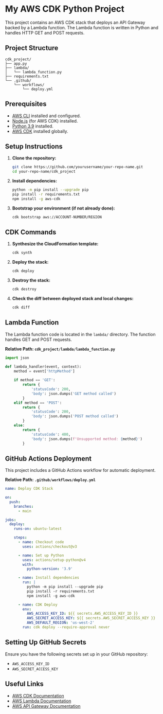 # My AWS CDK Python Project

This project contains an AWS CDK stack that deploys an API Gateway backed by a Lambda function. The Lambda function is written in Python and handles HTTP GET and POST requests.

## Project Structure

```
cdk_project/
├── app.py
├── lambda/
│   └── lambda_function.py
├── requirements.txt
└── .github/
    └── workflows/
        └── deploy.yml
```

## Prerequisites

- [AWS CLI](https://aws.amazon.com/cli/) installed and configured.
- [Node.js](https://nodejs.org/) (for AWS CDK) installed.
- [Python 3.9](https://www.python.org/downloads/) installed.
- [AWS CDK](https://aws.amazon.com/cdk/) installed globally.

## Setup Instructions

1. **Clone the repository:**

    ```sh
    git clone https://github.com/yourusername/your-repo-name.git
    cd your-repo-name/cdk_project
    ```

2. **Install dependencies:**

    ```sh
    python -m pip install --upgrade pip
    pip install -r requirements.txt
    npm install -g aws-cdk
    ```

3. **Bootstrap your environment (if not already done):**

    ```sh
    cdk bootstrap aws://ACCOUNT-NUMBER/REGION
    ```

## CDK Commands

1. **Synthesize the CloudFormation template:**

    ```sh
    cdk synth
    ```

2. **Deploy the stack:**

    ```sh
    cdk deploy
    ```

3. **Destroy the stack:**

    ```sh
    cdk destroy
    ```

4. **Check the diff between deployed stack and local changes:**

    ```sh
    cdk diff
    ```

## Lambda Function

The Lambda function code is located in the `lambda/` directory. The function handles GET and POST requests.

**Relative Path: `cdk_project/lambda/lambda_function.py`**

```python
import json

def lambda_handler(event, context):
    method = event['httpMethod']
    
    if method == 'GET':
        return {
            'statusCode': 200,
            'body': json.dumps('GET method called')
        }
    elif method == 'POST':
        return {
            'statusCode': 200,
            'body': json.dumps('POST method called')
        }
    else:
        return {
            'statusCode': 400,
            'body': json.dumps(f'Unsupported method: {method}')
        }
```

## GitHub Actions Deployment

This project includes a GitHub Actions workflow for automatic deployment.

**Relative Path: `.github/workflows/deploy.yml`**

```yaml
name: Deploy CDK Stack

on:
  push:
    branches:
      - main

jobs:
  deploy:
    runs-on: ubuntu-latest

    steps:
      - name: Checkout code
        uses: actions/checkout@v3

      - name: Set up Python
        uses: actions/setup-python@v4
        with:
          python-version: '3.9'

      - name: Install dependencies
        run: |
          python -m pip install --upgrade pip
          pip install -r requirements.txt
          npm install -g aws-cdk

      - name: CDK Deploy
        env:
          AWS_ACCESS_KEY_ID: ${{ secrets.AWS_ACCESS_KEY_ID }}
          AWS_SECRET_ACCESS_KEY: ${{ secrets.AWS_SECRET_ACCESS_KEY }}
          AWS_DEFAULT_REGION: 'us-west-2'
        run: cdk deploy --require-approval never
```

## Setting Up GitHub Secrets

Ensure you have the following secrets set up in your GitHub repository:

- `AWS_ACCESS_KEY_ID`
- `AWS_SECRET_ACCESS_KEY`

## Useful Links

- [AWS CDK Documentation](https://docs.aws.amazon.com/cdk/latest/guide/home.html)
- [AWS Lambda Documentation](https://docs.aws.amazon.com/lambda/index.html)
- [AWS API Gateway Documentation](https://docs.aws.amazon.com/apigateway/index.html)
